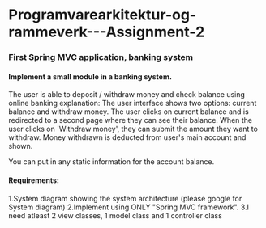 # Programvarearkitektur-og-rammeverk---Assignment-2

<h3>First Spring MVC application, banking system </h3>

<h4>Implement a small module in a banking system.</h4>
<p>The user is able to deposit / withdraw money and check balance using online banking
explanation: The user interface shows two options: current balance and withdraw money.
The user clicks on current balance and is redirected to a second page where they can see their balance.
When the user clicks on 'Withdraw money', they can submit the amount they want to withdraw.
Money withdrawn is deducted from user's main account and shown.

You can put in any static information for the account balance.</p>

<h4>Requirements:</h4>
<p>1.System diagram showing the system architecture (please google for System diagram)
2.Implement using ONLY "Spring MVC framework".
3.I need atleast 2 view classes, 1 model class and 1 controller class </p>
